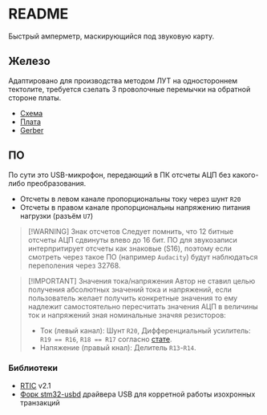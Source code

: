 # README
Быстрый амперметр, маскирующийся под звуковую карту.

## Железо
Адаптировано для производства методом ЛУТ на одностороннем тектолите, требуется сзелать 3 проволочные перемычки на обратной стороне платы.
- [Схема](hardware/scematic.pdf)
- [Плата](hardware/LUT-print.pdf)
- [Gerber](hardware/Gerber.zip)

## ПО
По сути это USB-микрофон, передающий в ПК отсчеты АЦП без какого-либо преобразования.
- Отсчеты в левом канале пропорциональны току через шунт `R20`
- Отсчеты в правом канале пропорциональны напряжению питания нагрузки (разъём `U7`)

> [!WARNING] Знак отсчетов
> Следует помнить, что 12 битные отсчеты АЦП сдвинуты влево до 16 бит. ПО для звукозаписи интерпритирует отсчеты как знаковые (S16), поэтому если смотреть через такое ПО (например `Audacity`) будут наблюдаться переполения через 32768.

> [!IMPORTANT] Значения тока/напряжения 
> Автор не ставил целью получения абсолютных значений тока и напряжений, если пользователь желает получить конкретные значения то ему надлежит самостоятельно пересчитать значения АЦП в величины ток и напряжений зная номинальные значяя резисторов:
> - Ток (левый канал): Шунт `R20`, Дифференциальный усилитель: `R19 == R16`, `R18 == R17` согласно [стате](https://www.rlocman.ru/review/article.html?di=646739).
> - Напяжение (правый кнал): Делитель `R13`-`R14`.

### Библиотеки
- [RTIC](https://github.com/rtic-rs/rtic) v2.1
- [Форк stm32-usbd](https://github.com/ololoshka2871/stm32-usbd) драйвера USB для корретной работы изохронных транзакций